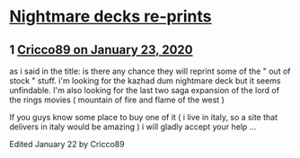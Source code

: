 # [Nightmare decks re-prints](https://community.fantasyflightgames.com/topic/304843-nightmare-decks-re-prints/)

## 1 [Cricco89 on January 23, 2020](https://community.fantasyflightgames.com/topic/304843-nightmare-decks-re-prints/?do=findComment&comment=3877424)

as i said in the title: is there any chance they will reprint some of the " out of stock " stuff. i'm looking for the kazhad dum nightmare deck but it seems unfindable. I'm also looking for the last two saga expansion of the lord of the rings movies ( mountain of fire and flame of the west )

If you guys know some place to buy one of it ( i live in italy, so a site that delivers in italy would be amazing ) i will gladly accept your help ...

Edited January 22 by Cricco89

